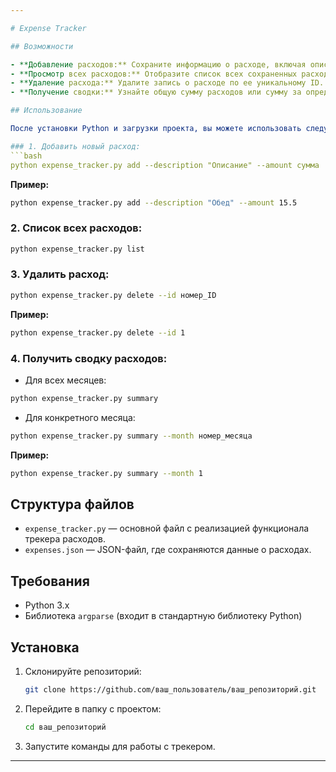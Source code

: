 ```yaml
---

# Expense Tracker

## Возможности

- **Добавление расходов:** Сохраните информацию о расходе, включая описание, дату и сумму.
- **Просмотр всех расходов:** Отобразите список всех сохраненных расходов.
- **Удаление расхода:** Удалите запись о расходе по ее уникальному ID.
- **Получение сводки:** Узнайте общую сумму расходов или сумму за определенный месяц.

## Использование

После установки Python и загрузки проекта, вы можете использовать следующие команды:

### 1. Добавить новый расход:
```bash
python expense_tracker.py add --description "Описание" --amount сумма
```
**Пример:**  
```bash
python expense_tracker.py add --description "Обед" --amount 15.5
```

### 2. Список всех расходов:
```bash
python expense_tracker.py list
```

### 3. Удалить расход:
```bash
python expense_tracker.py delete --id номер_ID
```
**Пример:**  
```bash
python expense_tracker.py delete --id 1
```

### 4. Получить сводку расходов:
- Для всех месяцев:
```bash
python expense_tracker.py summary
```
- Для конкретного месяца:
```bash
python expense_tracker.py summary --month номер_месяца
```
**Пример:**  
```bash
python expense_tracker.py summary --month 1
```

## Структура файлов

- `expense_tracker.py` — основной файл с реализацией функционала трекера расходов.
- `expenses.json` — JSON-файл, где сохраняются данные о расходах.

## Требования

- Python 3.x
- Библиотека `argparse` (входит в стандартную библиотеку Python)

## Установка

1. Склонируйте репозиторий:  
   ```bash
   git clone https://github.com/ваш_пользователь/ваш_репозиторий.git
   ```

2. Перейдите в папку с проектом:  
   ```bash
   cd ваш_репозиторий
   ```

3. Запустите команды для работы с трекером.

---
```

